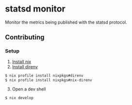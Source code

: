 # statsd monitor

Monitor the metrics being published with the statsd protocol.

## Contributing

### Setup

1. [Install nix](https://github.com/DeterminateSystems/nix-installer)
2. [Install direnv](https://direnv.net/)

```bash
$ nix profile install nixpkgs#direnv
$ nix profile install nixpkgs#nix-direnv
```

3. Open a dev shell

```bash
$ nix develop
```
